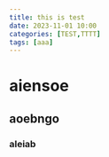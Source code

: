 ```yaml
---
title: this is test
date: 2023-11-01 10:00
categories: [TEST,TTTT]
tags: [aaa]
---
```



# aiensoe

## aoebngo

### aleiab